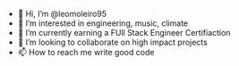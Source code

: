 - 👋 Hi, I’m @leomoleiro95
- 👀 I’m interested in engineering, music, climate
- 🌱 I’m currently earning a FUll Stack Engineer Certifiaction
- 💞️ I’m looking to collaborate on high impact projects
- 📫 How to reach me write good code

<!---
leomoleiro95/leomoleiro95 is a ✨ special ✨ repository because its `README.md` (this file) appears on your GitHub profile.
You can click the Preview link to take a look at your changes.
--->
